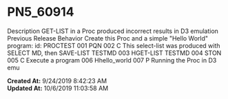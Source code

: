 # PN5_60914

Description GET-LIST in a Proc produced incorrect results in D3 emulation Previous Release Behavior Create this Proc and a simple "Hello World" program: id: PROCTEST 001 PQN 002 C This select-list was produced with SELECT MD, then SAVE-LIST TESTMD 003 HGET-LIST TESTMD 004 STON 005 C Execute a program 006 Hhello_world 007 P Running the Proc in D3 emu  

**Created At:** 9/24/2019 8:42:23 AM  
**Updated At:** 10/6/2019 11:03:58 AM  

